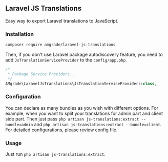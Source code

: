 ## Laravel JS Translations

Easy way to export Laravel translations to JavaScript.

### Installation

```bash
composer require amgrade/laravel-js-translations
```

Then, if you don't use Laravel package autodiscovery feature, you need to add
`JsTranslationServiceProvider` to the `config/app.php`.

```php
/*
 * Package Service Providers...
 */
AMgrade\LaravelJsTranslations\JsTranslationServiceProvider::class,
```

### Configuration

You can declare as many bundles as you wish with different options. 
For example, when you want to split your translations for admin part and client side part.
Then just pass `php artisan js-translations:extract --bundle=admin` and `php artisan js-translations:extract --bundle=client`.
For detailed configurations, please review config file.

### Usage

Just run `php artisan js-translations:extract`.

